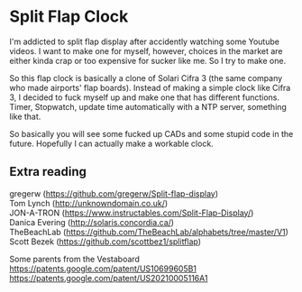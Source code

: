 # Split Flap Clock
I'm addicted to split flap display after accidently watching some Youtube videos. I want to make one for myself, however, choices in the market are either kinda crap or too expensive for sucker like me.
So I try to make one.

So this flap clock is basically a clone of Solari Cifra 3 (the same company who made airports' flap boards). Instead of making a simple clock like Cifra 3, I decided to fuck myself up and make one that has different functions. Timer, Stopwatch, update time automatically with a NTP server, something like that. 

So basically you will see some fucked up CADs and some stupid code in the future. Hopefully I can actually make a workable clock. 
  
## Extra reading  
gregerw (https://github.com/gregerw/Split-flap-display)  
Tom Lynch (http://unknowndomain.co.uk/)  
JON-A-TRON (https://www.instructables.com/Split-Flap-Display/)  
Danica Evering (http://solaris.concordia.ca/)  
TheBeachLab (https://github.com/TheBeachLab/alphabets/tree/master/V1)  
Scott Bezek (https://github.com/scottbez1/splitflap)  
  
Some parents from the Vestaboard  
https://patents.google.com/patent/US10699605B1  
https://patents.google.com/patent/US20210005116A1  

